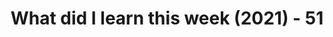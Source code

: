 ---
title: 'What did I learn this week (2021) - 51'
description: Weekly summarization and review of things I've learned in the first week of December 2021 
published: true
publishedAt: 2021-12-19T00:00:00.000Z
updatedAt: 2021-12-19T00:00:00.000Z
category: learnings
image: 'assets/banners/62'
keywords: 
  - deep learning
  - continers
authors:
  - Krishna Mohan A M
---